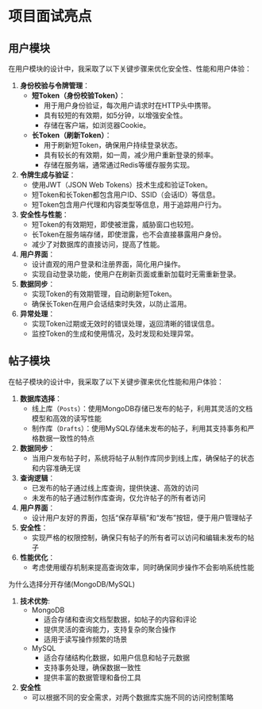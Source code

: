# 项目面试亮点

## 用户模块

在用户模块的设计中，我采取了以下关键步骤来优化安全性、性能和用户体验：

1. **身份校验与令牌管理**：
    - **短Token（身份校验Token）**：
        - 用于用户身份验证，每次用户请求时在HTTP头中携带。
        - 具有较短的有效期，如5分钟，以增强安全性。
        - 存储在客户端，如浏览器Cookie。
    - **长Token（刷新Token）**：
        - 用于刷新短Token，确保用户持续登录状态。
        - 具有较长的有效期，如一周，减少用户重新登录的频率。
        - 存储在服务端，通常通过Redis等缓存服务实现。
2. **令牌生成与验证**：
    - 使用JWT（JSON Web Tokens）技术生成和验证Token。
    - 短Token和长Token都包含用户ID、SSID（会话ID）等信息。
    - 短Token包含用户代理和内容类型等信息，用于追踪用户行为。
3. **安全性与性能**：
    - 短Token的有效期短，即使被泄露，威胁窗口也较短。
    - 长Token在服务端存储，即使泄露，也不会直接暴露用户身份。
    - 减少了对数据库的直接访问，提高了性能。
4. **用户界面**：
    - 设计直观的用户登录和注册界面，简化用户操作。
    - 实现自动登录功能，使用户在刷新页面或重新加载时无需重新登录。
5. **数据同步**：
    - 实现Token的有效期管理，自动刷新短Token。
    - 确保长Token在用户会话结束时失效，以防止滥用。
6. **异常处理**：
    - 实现Token过期或无效时的错误处理，返回清晰的错误信息。
    - 监控Token的生成和使用情况，及时发现和处理异常。

## 帖子模块

在帖子模块的设计中，我采取了以下关键步骤来优化性能和用户体验：

1. **数据库选择**：
    - 线上库（`Posts`）：使用MongoDB存储已发布的帖子，利用其灵活的文档模型和高效的读写性能
    - 制作库（`Drafts`）：使用MySQL存储未发布的帖子，利用其支持事务和严格数据一致性的特点
2. **数据同步**：
    - 当用户发布帖子时，系统将帖子从制作库同步到线上库，确保帖子的状态和内容准确无误
3. **查询逻辑**：
    - 已发布的帖子通过线上库查询，提供快速、高效的访问
    - 未发布的帖子通过制作库查询，仅允许帖子的所有者访问
4. **用户界面**：
    - 设计用户友好的界面，包括“保存草稿”和“发布”按钮，便于用户管理帖子
5. **安全性**：
    - 实现严格的权限控制，确保只有帖子的所有者可以访问和编辑未发布的帖子
6. **性能优化**：
    - 考虑使用缓存机制来提高查询效率，同时确保同步操作不会影响系统性能

为什么选择分开存储(MongoDB/MySQL)

1. **技术优势**:
    - MongoDB
        - 适合存储和查询文档型数据，如帖子的内容和评论
        - 提供灵活的查询能力，支持复杂的聚合操作
        - 适用于读写操作频繁的场景
    - MySQL
        - 适合存储结构化数据，如用户信息和帖子元数据
        - 支持事务处理，确保数据一致性
        - 提供丰富的数据管理和备份工具
2. **安全性**
    - 可以根据不同的安全需求，对两个数据库实施不同的访问控制策略
